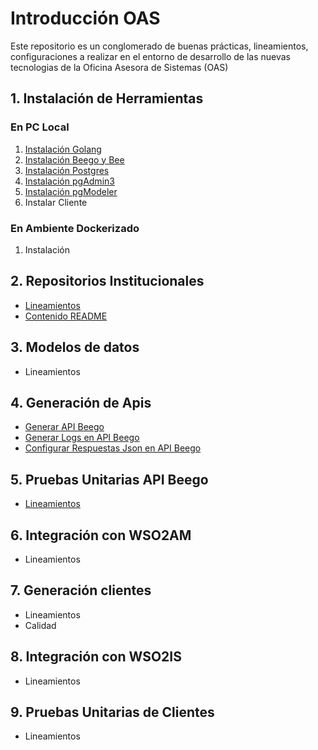 # Introducción OAS

Este repositorio es un conglomerado de buenas prácticas, lineamientos, configuraciones a realizar en el entorno de desarrollo de las nuevas tecnologias de la Oficina Asesora de Sistemas (OAS)


## 1. Instalación de Herramientas

### En PC Local
1. [Instalación Golang](/instalacion_de_herramientas/golang.md)
3. [Instalación Beego y Bee](/instalacion_de_herramientas/beego.md)
4. [Instalación Postgres](/instalacion_de_herramientas/postgres.md)
5. [Instalación pgAdmin3](/instalacion_de_herramientas/pgadmin3.md)
6. [Instalación pgModeler](/instalacion_de_herramientas/pgmodeler.md)
7. Instalar Cliente

### En Ambiente Dockerizado
1. Instalación

## 2. Repositorios Institucionales
- [Lineamientos](/repositorios_institucionales/lineamientos.md)
- [Contenido README](/repositorios_institucionales/contenido_readme.md)

## 3. Modelos de datos
- Lineamientos

## 4. Generación de Apis
- [Generar API Beego](/generacion_de_apis/generar_api.md)
- [Generar Logs en API Beego](/generacion_de_apis/logs_api.md)
- [Configurar Respuestas Json en API Beego](/generacion_de_apis/json_api.md)

## 5. Pruebas Unitarias API Beego
- [Lineamientos](/pruebas_unitarias_api_beego/unit_test_beego.md)

## 6. Integración con WSO2AM
- Lineamientos


## 7. Generación clientes
- Lineamientos
- Calidad

## 8. Integración con WSO2IS
- Lineamientos

## 9. Pruebas Unitarias de Clientes
- Lineamientos
